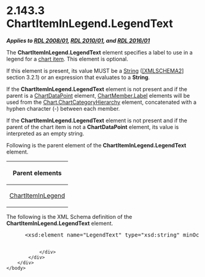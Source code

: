 <html dir="LTR" xmlns:mshelp="http://msdn.microsoft.com/mshelp" xmlns:ddue="http://ddue.schemas.microsoft.com/authoring/2003/5" xmlns:xlink="http://www.w3.org/1999/xlink" xmlns:tool="http://www.microsoft.com/tooltip">
    <head>
        <meta http-equiv="Content-Type" content="text/html; CHARSET=utf-8"></meta>
        <meta name="save" content="history"></meta>
        <title>2.143.3 ChartItemInLegend.LegendText</title>
        <xml>
            <mshelp:toctitle title="2.143.3 ChartItemInLegend.LegendText"></mshelp:toctitle>
            <mshelp:rltitle title="[MS-RDL]: ChartItemInLegend.LegendText"></mshelp:rltitle>
            <mshelp:keyword index="A" term="de352027-9d86-4958-bc02-1ab6ecaf68c7"></mshelp:keyword>
            <mshelp:attr name="DCSext.ContentType" value="open specification"></mshelp:attr>
            <mshelp:attr name="AssetID" value="de352027-9d86-4958-bc02-1ab6ecaf68c7"></mshelp:attr>
            <mshelp:attr name="TopicType" value="kbRef"></mshelp:attr>
            <mshelp:attr name="DCSext.Title" value="[MS-RDL]: ChartItemInLegend.LegendText" />
        </xml>
    </head>
    <body>
        <div id="header">
            <h1 class="heading">2.143.3 ChartItemInLegend.LegendText</h1>
        </div>
        <div id="mainSection">
            <div id="mainBody">
                <div id="allHistory" class="saveHistory"></div>
                <div id="sectionSection0" class="section" name="collapseableSection">
                    

<p><b><i>Applies to </i></b><a href="1e855f94-4617-47e4-b89e-0856c6cb420f.htm"><b><i>RDL 2008/01</i></b></a><b><i>,
</i></b><a href="3428e690-a348-4ec7-8a6a-8efb42d2cdee.htm"><b><i>RDL 2010/01</i></b></a><b><i>,
and </i></b><a href="52ce3983-2bfc-4e72-9359-42aaf5fe4509.htm"><b><i>RDL 2016/01</i></b></a></p>

<p>The <b>ChartItemInLegend.LegendText</b> element specifies a
label to use in a legend for a <a href="b2482b3f-74ab-4ca8-a9e5-c07955011743.htm#gt_c31ed190-366b-4591-a86a-dfc2a2b5abe8">chart item</a>. This element is
optional.</p>

<p>If this element is present, its value MUST be a <a href="1ed81ef3-a683-45e3-aaad-bd2bbe71bc3d.htm">String</a> (<a href="https://go.microsoft.com/fwlink/?LinkId=90610">[XMLSCHEMA2]</a> section
3.2.1) or an expression that evaluates to a <b>String</b>.</p>

<p>If the <b>ChartItemInLegend.LegendText</b> element is not
present and if the parent is a <a href="86cf2a9b-4610-4ffe-8fff-16480a7bf6a4.htm">ChartDataPoint</a> element, <a href="70b3626d-de6b-4c64-9a10-e51d6180561a.htm">ChartMember.Label</a> elements
will be used from the <a href="f06644f7-8658-420f-ba53-31bb7f5a843c.htm">Chart.ChartCategoryHierarchy</a>
element, concatenated with a hyphen character (-) between each member.</p>

<p>If the <b>ChartItemInLegend.LegendText</b> element is not
present and if the parent of the chart item is not a <b>ChartDataPoint</b>
element, its value is interpreted as an empty string. </p>

<p>Following is the parent element of the <b>ChartItemInLegend.LegendText</b>
element.</p>

<table>
 <thead>
  <tr>
   <th>
   <p>Parent elements</p>
   </th>
  </tr>
 </thead>
 <tr>
  <td>
  <p><a href="ceec3f71-5301-40f3-a8a9-cc2ad64018f3.htm">ChartItemInLegend</a></p>
  </td>
 </tr>
</table>

<p>The following is the XML Schema definition of the <b>ChartItemInLegend.LegendText</b>
element.           </p>

<dl>
<dd>
<div><pre> &lt;xsd:element name=&quot;LegendText&quot; type=&quot;xsd:string&quot; minOccurs=&quot;0&quot; /&gt;
  
</pre></div>
</dd></dl>


                </div>
            </div>
        </div>
    </body>
</html>